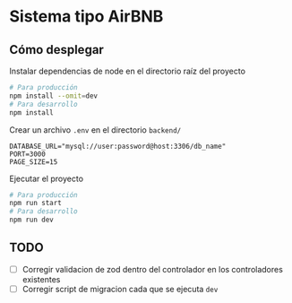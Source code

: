 # Sistema tipo AirBNB

## Cómo desplegar

Instalar dependencias de node en el directorio raíz del proyecto

```bash
# Para producción
npm install --omit=dev
# Para desarrollo
npm install
```

Crear un archivo `.env` en el directorio `backend/`

```
DATABASE_URL="mysql://user:password@host:3306/db_name"
PORT=3000
PAGE_SIZE=15
```

Ejecutar el proyecto

```bash
# Para producción
npm run start
# Para desarrollo
npm run dev
```

## TODO

- [ ] Corregir validacion de zod dentro del controlador en los controladores
      existentes
- [ ] Corregir script de migracion cada que se ejecuta `dev`
